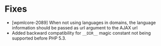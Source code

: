 # Fixes
* [wpmlcore-2089] When not using languages in domains, the language information should be passed as url argument to the AJAX url
* Added backward compatibility for `__DIR__` magic constant not being supported before PHP 5.3.
